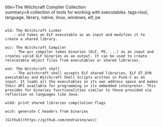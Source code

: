 title=The Witchcraft Compiler Collection  
summary=A collection of tools for working with executables.
tags=tool, language, library, native, linux, windows, elf, pe
~~~~~~

wld: The Witchcraft Linker
    - wld takes an ELF executable as an input and modifies it to create a shared library.

wcc: The Witchcraft Compiler
    - The wcc compiler takes binaries (ELF, PE, ...) as an input and creates valid ELF binaries as an output. It can be used to create relocatable object files from executables or shared libraries.

wsh: The Witchcraft shell
    - The witchcraft shell accepts ELF shared libraries, ELF ET_DYN executables and Witchcraft Shell Scripts written in Punk-C as an input. It loads all the executables in its own address space and makes their API available for programming in its embedded interpreter. This provides for binaries functionalities similar to those provided via reflection on languages like Java.

wldd: print shared libraries compilation flags

wcch: generate C headers from binaries

[Github](https://github.com/endrazine/wcc)
